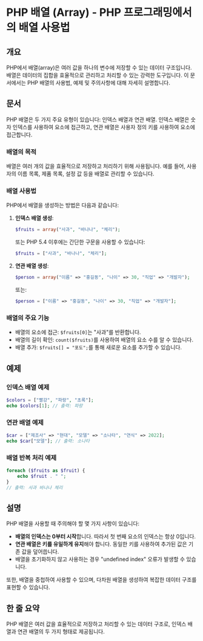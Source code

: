 <!--
Meta Description: # PHP 배열 (Array) - PHP 프로그래밍에서의 배열 사용법 ## 개요 PHP에서 배열(array)은 여러 값을 하나의 변수에 저장할 수 있는 데이터 구조입니다. 배열은 데이터의 집합을 효율적으로 관리하고 처리할 수 있는 강력한 도구입니다. 이 문서에서는 PH...
Meta Keywords: php, 배열의, 있습니다, 배열은, fruits
-->

# PHP 배열 (Array) - PHP 프로그래밍에서의 배열 사용법

## 개요
PHP에서 배열(array)은 여러 값을 하나의 변수에 저장할 수 있는 데이터 구조입니다. 배열은 데이터의 집합을 효율적으로 관리하고 처리할 수 있는 강력한 도구입니다. 이 문서에서는 PHP 배열의 사용법, 예제 및 주의사항에 대해 자세히 설명합니다.

## 문서
PHP 배열은 두 가지 주요 유형이 있습니다: 인덱스 배열과 연관 배열. 인덱스 배열은 숫자 인덱스를 사용하여 요소에 접근하고, 연관 배열은 사용자 정의 키를 사용하여 요소에 접근합니다.

### 배열의 목적
배열은 여러 개의 값을 효율적으로 저장하고 처리하기 위해 사용됩니다. 예를 들어, 사용자의 이름 목록, 제품 목록, 설정 값 등을 배열로 관리할 수 있습니다.

### 배열 사용법
PHP에서 배열을 생성하는 방법은 다음과 같습니다:

1. **인덱스 배열 생성**:
   ```php
   $fruits = array("사과", "바나나", "체리");
   ```
   또는 PHP 5.4 이후에는 간단한 구문을 사용할 수 있습니다:
   ```php
   $fruits = ["사과", "바나나", "체리"];
   ```

2. **연관 배열 생성**:
   ```php
   $person = array("이름" => "홍길동", "나이" => 30, "직업" => "개발자");
   ```
   또는:
   ```php
   $person = ["이름" => "홍길동", "나이" => 30, "직업" => "개발자"];
   ```

### 배열의 주요 기능
- 배열의 요소에 접근: `$fruits[0]`는 "사과"를 반환합니다.
- 배열의 길이 확인: `count($fruits)`를 사용하여 배열의 요소 수를 알 수 있습니다.
- 배열 추가: `$fruits[] = "포도";`를 통해 새로운 요소를 추가할 수 있습니다.

## 예제
### 인덱스 배열 예제
```php
$colors = ["빨강", "파랑", "초록"];
echo $colors[1]; // 출력: 파랑
```

### 연관 배열 예제
```php
$car = ["제조사" => "현대", "모델" => "소나타", "연식" => 2022];
echo $car["모델"]; // 출력: 소나타
```

### 배열 반복 처리 예제
```php
foreach ($fruits as $fruit) {
    echo $fruit . " ";
}
// 출력: 사과 바나나 체리
```

## 설명
PHP 배열을 사용할 때 주의해야 할 몇 가지 사항이 있습니다:
- **배열의 인덱스는 0부터 시작**합니다. 따라서 첫 번째 요소의 인덱스는 항상 0입니다.
- **연관 배열은 키를 유일하게 유지**해야 합니다. 동일한 키를 사용하여 추가된 값은 기존 값을 덮어씁니다.
- 배열을 초기화하지 않고 사용하는 경우 "undefined index" 오류가 발생할 수 있습니다.

또한, 배열을 중첩하여 사용할 수 있으며, 다차원 배열을 생성하여 복잡한 데이터 구조를 표현할 수 있습니다.

## 한 줄 요약
PHP 배열은 여러 값을 효율적으로 저장하고 처리할 수 있는 데이터 구조로, 인덱스 배열과 연관 배열의 두 가지 형태로 제공됩니다.